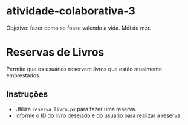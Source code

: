 # atividade-colaborativa-3
Objetivo: fazer como se fosse valendo a vida. Mói de mzr. 

# Reservas de Livros

Permite que os usuários reservem livros que estão atualmente emprestados.

## Instruções


- Utilize `reserva_livro.py` para fazer uma reserva.
- Informe o ID do livro desejado e do usuário para realizar a reserva.